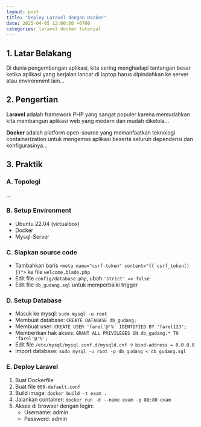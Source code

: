 ```yaml
---
layout: post
title: "Deploy Laravel dengan Docker"
date: 2025-04-05 12:00:00 +0700
categories: laravel docker tutorial
---
```


## 1. Latar Belakang

Di dunia pengembangan aplikasi, kita sering menghadapi tantangan besar ketika aplikasi yang berjalan lancar di laptop harus dipindahkan ke server atau environment lain...

## 2. Pengertian

**Laravel** adalah framework PHP yang sangat populer karena memudahkan kita membangun aplikasi web yang modern dan mudah dikelola...

**Docker** adalah platform open-source yang memanfaatkan teknologi containerization untuk mengemas aplikasi beserta seluruh dependensi dan konfigurasinya...

## 3. Praktik

### A. Topologi

...

### B. Setup Environment

- Ubuntu 22.04 (virtualbox)
- Docker
- Mysql-Server

### C. Siapkan source code

- Tambahkan baris `<meta name="csrf-token" content="{{ csrf_token() }}">` ke file `welcome.blade.php`
- Edit file `config/database.php`, ubah `'strict' => false`
- Edit file `db_gudang.sql` untuk memperbaiki trigger

### D. Setup Database

- Masuk ke mysql: `sudo mysql -u root`
- Membuat database: `CREATE DATABASE db_gudang;`
- Membuat user: `CREATE USER 'farel'@'%' IDENTIFIED BY 'farel123';`
- Memberikan hak akses: `GRANT ALL PRIVILEGES ON db_gudang.* TO 'farel'@'%';`
- Edit file `/etc/mysql/mysql.conf.d/mysqld.cnf` → `bind-address = 0.0.0.0`
- Import database: `sudo mysql -u root -p db_gudang < db_gudang.sql`

### E. Deploy Laravel

1. Buat Dockerfile
2. Buat file `000-default.conf`
3. Build image: `docker build -t exam .`
4. Jalankan container: `docker run -d --name exam -p 80:80 exam`
5. Akses di browser dengan login:
   - Username: admin
   - Password: admin
